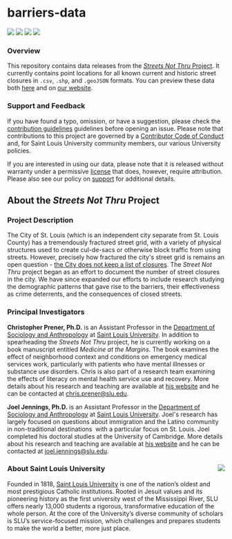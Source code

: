 # barriers-data

[![](https://img.shields.io/badge/extent-st.%20louis%20city-red.svg)](https://github.com/chris-prener/barriers-data/)
[![](https://img.shields.io/github/release/chris-prener/barriers-data.svg?label=version)](https://github.com/chris-prener/barriers-data/releases)
[![](https://img.shields.io/github/last-commit/chris-prener/barriers-data.svg)](https://github.com/chris-prener/barriers-data/commits/master)
[![](https://img.shields.io/github/repo-size/chris-prener/barriers-data.svg)](https://github.com/chris-prener/barriers-data/)

### Overview
This repository contains data releases from the [*Streets Not Thru* Project](https://chris-prener.github.io/barriers). It currently contains point locations for all known current and historic street closures in `.csv`, `.shp`, and `.geoJSON` formats. You can preview these data both [here](https://github.com/chris-prener/barriers-data/blob/master/location-data/geoJSON/STL_BARRIERS_All.geojson) and on [our website](https://chris-prener.github.io/barriers/barriers/).

### Support and Feedback
If you have found a typo, omission, or have a suggestion, please check the [contribution guidelines](.github/CONTRIBUTING.md) guidelines before opening an issue. Please note that contributions to this project are governed by a [Contributor Code of Conduct](.github/CODE_OF_CONDUCT.md) and, for Saint Louis University community members, our various University policies.

If you are interested in using our data, please note that it is released without warranty under a permissive [license](LICENSE) that does, however, require attribution. Please also see our policy on [support](.github/SUPPORT.md) for additional details.

## About the *Streets Not Thru* Project
### Project Description
The City of St. Louis (which is an independent city separate from St. Louis County) has a tremendously fractured street grid, with a variety of physical structures used to create cul-de-sacs or otherwise block traffic from using streets. However, precisely how fractured the city's street grid is remains an open question - [the City does not keep a list of closures](http://www.stltoday.com/news/local/metro/in-a-city-where-street-closings-are-common-schoemehl-pots/article_c191cf1a-4967-5f58-80f4-3d8e3189790f.html). The *Street Not Thru* project began as an effort to document the number of street closures in the city. We have since expanded our efforts to include research studying the demographic patterns that gave rise to the barriers, their effectiveness as crime deterrents, and the consequences of closed streets.

### Principal Investigators
**Christopher Prener, Ph.D.** is an Assistant Professor in the [Department of Sociology and Anthropology](https://www.slu.edu/arts-and-sciences/sociology-anthropology/index.php) at [Saint Louis University](http://wwww.slu.edu). In addition to spearheading the *Streets Not Thru* project, he is currently working on a book manuscript entitled *Medicine at the Margins*. The book examines the effect of neighborhood context and conditions on emergency medical services work, particularly with patients who have mental illnesses or substance use disorders. Chris is also part of a research team examining the effects of literacy on mental health service use and recovery. More details about his research and teaching are available at [his website](https://chris-prener.github.io) and he can be contacted at [chris.prener@slu.edu](mailto:chris.prener@slu.edu).

**Joel Jennings, Ph.D.** is an Assistant Professor in the [Department of Sociology and Anthropology](https://www.slu.edu/arts-and-sciences/sociology-anthropology/index.php) at [Saint Louis University](http://wwww.slu.edu). Joel's research has largely focused on questions about immigration and the Latino community in non-traditional destinations  with a particular focus on St. Louis. Joel completed his doctoral studies at the University of Cambridge. More details about his research and teaching are available at [his website](https://sites.google.com/a/slu.edu/joel-jennings/teaching) and he can be contacted at [joel.jennings@slu.edu](mailto:joel.jennings@slu.edu).

### About Saint Louis University <img src="https://slu-soc5650.github.io/images/sluLogo.png" align="right" />
Founded in 1818, [Saint Louis University](http://wwww.slu.edu) is one of the nation’s oldest and most prestigious Catholic institutions. Rooted in Jesuit values and its pioneering history as the first university west of the Mississippi River, SLU offers nearly 13,000 students a rigorous, transformative education of the whole person. At the core of the University’s diverse community of scholars is SLU’s service-focused mission, which challenges and prepares students to make the world a better, more just place.
